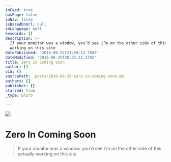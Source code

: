 ```yaml
---
inFeed: true
hasPage: false
inNav: false
isBasedOnUrl: null
inLanguage: null
keywords: []
description: >-
  If your monitor was a window, you’d see i’m on the other side of this actually
  working on this site
datePublished: '2016-08-25T21:59:12.794Z'
dateModified: '2016-08-25T20:33:12.379Z'
title: Zero In Coming Soon
author: []
via: {}
sourcePath: _posts/2016-08-25-zero-in-coming-soon.md
authors: []
publisher: {}
starred: true
_type: Blurb

---
```

![](https://the-grid-user-content.s3-us-west-2.amazonaws.com/fb275fbe-1ba5-4abe-bc5a-94649c6716ad.jpg)

# Zero In Coming Soon

> If your monitor was a window, you'd see i'm on the other side of this actually working on this site